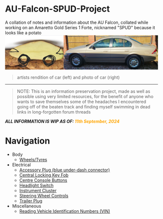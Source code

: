 # AU-Falcon-SPUD-Project
A collation of notes and information about the AU Falcon, collated while working on an Amaretto Gold Series 1 Forte, nicknamed "SPUD" because it looks like a potato
![Side by side comparison: spud (left) VS. SPUD (right)](./side-by-side.jpg)
> artists rendition of car (left) and photo of car (right)

---

> NOTE: This is an information preservation project, made as well as possible using very limited resources, for the benefit of anyone who wants to save themselves some of the headaches I encountered going off of the beaten track and finding myself swimming in dead links in long-forgotten forum threads

***ALL INFORMATION IS WIP AS OF: <span style="color: orange">11th September, 2024</span>***

# Navigation

- Body
  - [Wheels/Tyres](./Body/WheelTyre.md)
- Electrical
  - [Accessory Plug (blue under-dash connector)](./Electrical/AccessoryPlug/AccessoryPlug.md)
  - [Central Locking Key Fob](./Electrical/Keyfob/Keyfob.md)
  - [Centre Console Buttons](./Electrical/CentreConsoleButtons/CentreConsoleButtons.md)
  - [Headlight Switch](./Electrical/HLSwitch/HLSwitch.md)
  - [Instrument Cluster](./Electrical/InstrumentCluster/InstrumentCluster.md)
  - [Steering Wheel Controls](./Electrical/SteeringControls/SteeringControls.md)
  - [Trailer Plug](./Electrical/TrailerPlug/TrailerPlug.md)
- Miscellaneous
  - [Reading Vehicle Identification Numbers (VIN)](./Miscellaneous/VIN/VIN.md)
